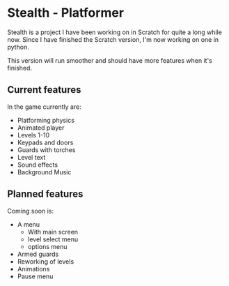 # Stealth - Platformer

Stealth is a project I have been working on in Scratch for quite a long while now.
Since I have finished the Scratch version, I'm now working on one in python.

This version will run smoother and should have more features when it's finished.

## Current features
In the game currently are:
- Platforming physics
- Animated player
- Levels 1-10
- Keypads and doors
- Guards with torches
- Level text
- Sound effects
- Background Music

## Planned features
Coming soon is:
- A menu
  * With main screen
  * level select menu
  * options menu
- Armed guards
- Reworking of levels
- Animations
- Pause menu

